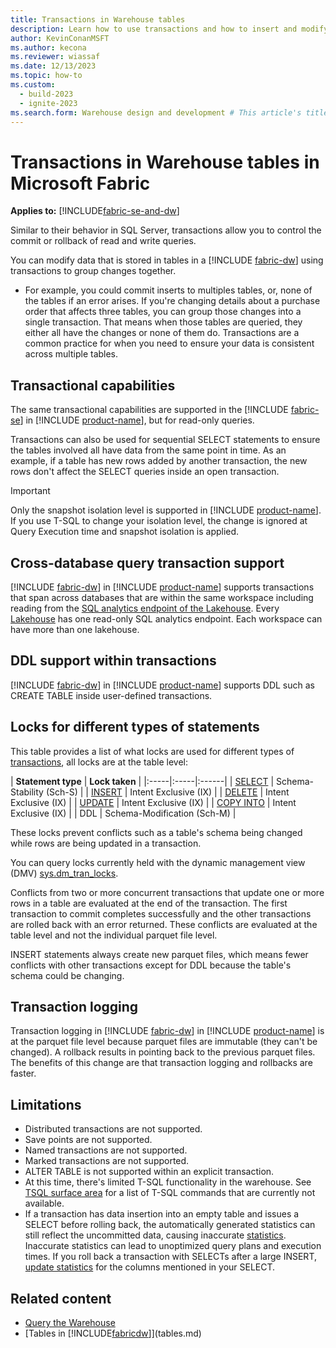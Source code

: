 ```yaml
---
title: Transactions in Warehouse tables
description: Learn how to use transactions and how to insert and modify data in Warehouse tables in Microsoft Fabric.
author: KevinConanMSFT
ms.author: kecona
ms.reviewer: wiassaf
ms.date: 12/13/2023
ms.topic: how-to
ms.custom:
  - build-2023
  - ignite-2023
ms.search.form: Warehouse design and development # This article's title should not change. If so, contact engineering.
---
```

# Transactions in Warehouse tables in Microsoft Fabric

**Applies to:** [!INCLUDE[fabric-se-and-dw](includes/applies-to-version/fabric-se-and-dw.md)]

Similar to their behavior in SQL Server, transactions allow you to control the commit or rollback of read and write queries. 

You can modify data that is stored in tables in a [!INCLUDE [fabric-dw](includes/fabric-dw.md)] using transactions to group changes together. 

- For example, you could commit inserts to multiples tables, or, none of the tables if an error arises. If you're changing details about a purchase order that affects three tables, you can group those changes into a single transaction. That means when those tables are queried, they either all have the changes or none of them do. Transactions are a common practice for when you need to ensure your data is consistent across multiple tables. 

## Transactional capabilities

The same transactional capabilities are supported in the [!INCLUDE [fabric-se](includes/fabric-se.md)] in [!INCLUDE [product-name](../includes/product-name.md)], but for read-only queries.

Transactions can also be used for sequential SELECT statements to ensure the tables involved all have data from the same point in time. As an example, if a table has new rows added by another transaction, the new rows don't affect the SELECT queries inside an open transaction.

> [!IMPORTANT]
> Only the snapshot isolation level is supported in [!INCLUDE [product-name](../includes/product-name.md)]. If you use T-SQL to change your isolation level, the change is ignored at Query Execution time and snapshot isolation is applied.

## Cross-database query transaction support

[!INCLUDE [fabric-dw](includes/fabric-dw.md)] in [!INCLUDE [product-name](../includes/product-name.md)] supports transactions that span across databases that are within the same workspace including reading from the [SQL analytics endpoint of the Lakehouse](data-warehousing.md#sql-analytics-endpoint-of-the-lakehouse). Every [Lakehouse](../data-engineering/lakehouse-overview.md) has one read-only SQL analytics endpoint. Each workspace can have more than one lakehouse.

## DDL support within transactions

[!INCLUDE [fabric-dw](includes/fabric-dw.md)] in [!INCLUDE [product-name](../includes/product-name.md)] supports DDL such as CREATE TABLE inside user-defined transactions.

## Locks for different types of statements

This table provides a list of what locks are used for different types of [transactions](/sql/t-sql/language-elements/transactions-sql-data-warehouse?view=fabric&preserve-view=true), all locks are at the table level:

| **Statement type** | **Lock taken** |
|:-----|:-----|:------|
| [SELECT](/sql/t-sql/queries/select-transact-sql?view=fabric&preserve-view=true) | Schema-Stability (Sch-S) |
| [INSERT](/sql/t-sql/statements/insert-transact-sql?view=fabric&preserve-view=true) | Intent Exclusive (IX) |
| [DELETE](/sql/t-sql/statements/delete-transact-sql?view=fabric&preserve-view=true) | Intent Exclusive (IX) |
| [UPDATE](/sql/t-sql/queries/update-transact-sql?view=fabric&preserve-view=true) | Intent Exclusive (IX) |
| [COPY INTO](/sql/t-sql/statements/copy-into-transact-sql?view=fabric&preserve-view=true) | Intent Exclusive (IX) |
| DDL | Schema-Modification (Sch-M) |

These locks prevent conflicts such as a table's schema being changed while rows are being updated in a transaction.

You can query locks currently held with the dynamic management view (DMV) [sys.dm_tran_locks](/sql/relational-databases/system-dynamic-management-views/sys-dm-tran-locks-transact-sql).

Conflicts from two or more concurrent transactions that update one or more rows in a table are evaluated at the end of the transaction.  The first transaction to commit completes successfully and the other transactions are rolled back with an error returned.  These conflicts are evaluated at the table level and not the individual parquet file level.

INSERT statements always create new parquet files, which means fewer conflicts with other transactions except for DDL because the table's schema could be changing.

## Transaction logging

Transaction logging in [!INCLUDE [fabric-dw](includes/fabric-dw.md)] in [!INCLUDE [product-name](../includes/product-name.md)] is at the parquet file level because parquet files are immutable (they can't be changed). A rollback results in pointing back to the previous parquet files.  The benefits of this change are that transaction logging and rollbacks are faster.

## Limitations

- Distributed transactions are not supported.
- Save points are not supported.
- Named transactions are not supported.
- Marked transactions are not supported.
- ALTER TABLE is not supported within an explicit transaction.
- At this time, there's limited T-SQL functionality in the warehouse. See [TSQL surface area](tsql-surface-area.md) for a list of T-SQL commands that are currently not available.
- If a transaction has data insertion into an empty table and issues a SELECT before rolling back, the automatically generated statistics can still reflect the uncommitted data, causing inaccurate [statistics](statistics.md). Inaccurate statistics can lead to unoptimized query plans and execution times. If you roll back a transaction with SELECTs after a large INSERT, [update statistics](/sql/t-sql/statements/update-statistics-transact-sql?view=fabric&preserve-view=true) for the columns mentioned in your SELECT.

## Related content

- [Query the Warehouse](query-warehouse.md)
- [Tables in [!INCLUDE[fabricdw](includes/fabric-dw.md)]](tables.md)

